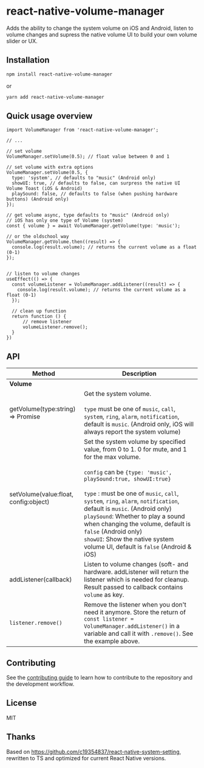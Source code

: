 # react-native-volume-manager

Adds the ability to change the system volume on iOS and Android, listen to volume changes and supress the native volume UI to build your own volume slider or UX.

## Installation

```sh
npm install react-native-volume-manager
```

or

```sh
yarn add react-native-volume-manager
```

## Quick usage overview

```tsx
import VolumeManager from 'react-native-volume-manager';

// ...

// set volume
VolumeManager.setVolume(0.5); // float value between 0 and 1

// set volume with extra options
VolumeManager.setVolume(0.5, {
  type: 'system', // defaults to "music" (Android only)
  showUI: true, // defaults to false, can surpress the native UI Volume Toast (iOS & Android)
  playSound: false, // defaults to false (when pushing hardware buttons) (Android only)
});

// get volume async, type defaults to "music" (Android only)
// iOS has only one type of Volume (system)
const { volume } = await VolumeManager.getVolume(type: 'music');

// or the oldschool way
VolumeManager.getVolume.then((result) => {
  console.log(result.volume); // returns the current volume as a float (0-1)
});


// listen to volume changes
useEffect(() => {
  const volumeListener = VolumeManager.addListener((result) => {
    console.log(result.volume); // returns the current volume as a float (0-1)
  });

  // clean up function
  return function () {
      // remove listener
      volumeListener.remove();
  }
})

```

## API

| Method                                | Description                                                                                                                                                                                                                                                                                                                                                                                                                                                                               |
| ------------------------------------- | ----------------------------------------------------------------------------------------------------------------------------------------------------------------------------------------------------------------------------------------------------------------------------------------------------------------------------------------------------------------------------------------------------------------------------------------------------------------------------------------- |
| **Volume**                            |
| getVolume(type:string) => Promise     | Get the system volume. <br><br>`type` must be one of `music`, `call`, `system`, `ring`, `alarm`, `notification`, default is `music`. (Android only, iOS will always report the system volume)                                                                                                                                                                                                                                                                                             |
| setVolume(value:float, config:object) | Set the system volume by specified value, from 0 to 1. 0 for mute, and 1 for the max volume.<br><br> `config` can be `{type: 'music', playSound:true, showUI:true}`<br><br> `type` : must be one of `music`, `call`, `system`, `ring`, `alarm`, `notification`, default is `music`. (Android only) <br>`playSound`: Whether to play a sound when changing the volume, default is `false` (Android only)<br>`showUI`: Show the native system volume UI, default is `false` (Android & iOS) |
| addListener(callback)                 | Listen to volume changes (soft- and hardware. addListener will return the listener which is needed for cleanup. Result passed to callback contains `volume` as key.                                                                                                                                                                                                                                                                                                                       |
| `listener.remove()`                   | Remove the listener when you don't need it anymore. Store the return of `const listener = VolumeManager.addListener()` in a variable and call it with `.remove()`. See the example above.                                                                                                                                                                                                                                                                                                 |

## Contributing

See the [contributing guide](CONTRIBUTING.md) to learn how to contribute to the repository and the development workflow.

## License

MIT

## Thanks

Based on https://github.com/c19354837/react-native-system-setting, rewritten to TS and optimized for current React Native versions.
